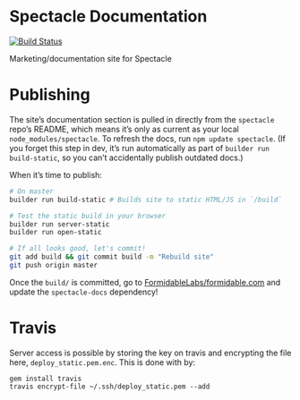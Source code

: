 Spectacle Documentation
======================

[![Build Status](https://travis-ci.org/FormidableLabs/spectacle-docs.svg?branch=master)](https://travis-ci.org/FormidableLabs/spectacle-docs)

Marketing/documentation site for Spectacle

# Publishing
The site’s documentation section is pulled in directly from the `spectacle` repo’s README, which means it’s only as current as your local `node_modules/spectacle`. To refresh the docs, run `npm update spectacle`. (If you forget this step in dev, it’s run automatically as part of `builder run build-static`, so you can’t accidentally publish outdated docs.)

When it’s time to publish:
```sh
# On master
builder run build-static # Builds site to static HTML/JS in `/build`

# Test the static build in your browser
builder run server-static
builder run open-static

# If all looks good, let's commit!
git add build && git commit build -m "Rebuild site"
git push origin master
```

Once the `build/` is committed, go to [FormidableLabs/formidable.com](https://github.com/FormidableLabs/formidable.com) and update the `spectacle-docs` dependency!

# Travis

Server access is possible by storing the key on travis and encrypting the file here, `deploy_static.pem.enc`. This is done with by:

```
gem install travis
travis encrypt-file ~/.ssh/deploy_static.pem --add
```
